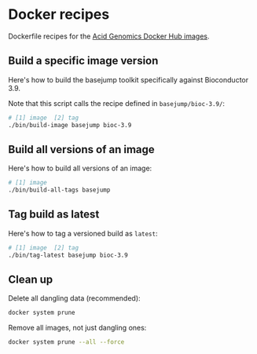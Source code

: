 # Docker recipes

Dockerfile recipes for the [Acid Genomics Docker Hub images](https://cloud.docker.com/u/acidgenomics/).

## Build a specific image version

Here's how to build the basejump toolkit specifically against Bioconductor 3.9.

Note that this script calls the recipe defined in `basejump/bioc-3.9/`:

```sh
# [1] image  [2] tag
./bin/build-image basejump bioc-3.9
```

## Build all versions of an image

Here's how to build all versions of an image:

```sh
# [1] image
./bin/build-all-tags basejump
```

## Tag build as latest

Here's how to tag a versioned build as `latest`:

```sh
# [1] image  [2] tag
./bin/tag-latest basejump bioc-3.9
```

## Clean up

Delete all dangling data (recommended):

```sh
docker system prune
```

Remove all images, not just dangling ones:

```sh
docker system prune --all --force
```
